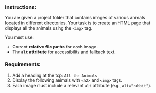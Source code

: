 
### Instructions:
You are given a project folder that contains images of various animals located in different directories. Your task is to create an HTML page that displays all the animals using the `<img>` tag.

You must use:
- Correct **relative file paths** for each image.
- The **`alt` attribute** for accessibility and fallback text.

### Requirements:

1. Add a heading at the top: `All the Animals`
2. Display the following animals with `<h2>` and `<img>` tags.
3. Each image must include a relevant `alt` attribute (e.g., `alt="rabbit"`).
